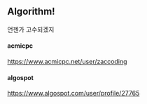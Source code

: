 ## Algorithm!  
언젠가 고수되겠지

#### acmicpc  
https://www.acmicpc.net/user/zaccoding

#### algospot
https://www.algospot.com/user/profile/27765




